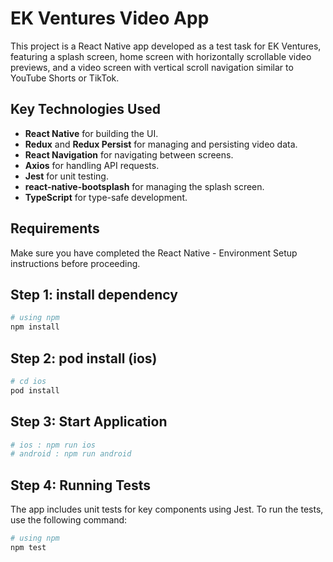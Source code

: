 # EK Ventures Video App

This project is a React Native app developed as a test task for EK Ventures, featuring a splash screen, home screen with horizontally scrollable video previews, and a video screen with vertical scroll navigation similar to YouTube Shorts or TikTok.

## Key Technologies Used
- **React Native** for building the UI.
- **Redux** and **Redux Persist** for managing and persisting video data.
- **React Navigation** for navigating between screens.
- **Axios** for handling API requests.
- **Jest** for unit testing.
- **react-native-bootsplash** for managing the splash screen.
- **TypeScript** for type-safe development.

## Requirements
Make sure you have completed the React Native - Environment Setup instructions before proceeding.

## Step 1: install dependency

```bash
# using npm
npm install
```
## Step 2: pod install (ios)
```bash
# cd ios
pod install
```
## Step 3: Start Application
```bash
# ios : npm run ios
# android : npm run android
```

## Step 4: Running Tests

The app includes unit tests for key components using Jest. To run the tests, use the following command:

```bash
# using npm
npm test

